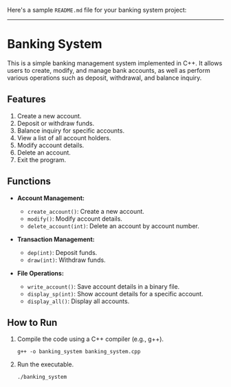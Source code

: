 Here's a sample `README.md` file for your banking system project:

---

# Banking System

This is a simple banking management system implemented in C++. It allows users to create, modify, and manage bank accounts, as well as perform various operations such as deposit, withdrawal, and balance inquiry.

## Features

1. Create a new account.
2. Deposit or withdraw funds.
3. Balance inquiry for specific accounts.
4. View a list of all account holders.
5. Modify account details.
6. Delete an account.
7. Exit the program.

## Functions

- **Account Management:**
  - `create_account()`: Create a new account.
  - `modify()`: Modify account details.
  - `delete_account(int)`: Delete an account by account number.

- **Transaction Management:**
  - `dep(int)`: Deposit funds.
  - `draw(int)`: Withdraw funds.

- **File Operations:**
  - `write_account()`: Save account details in a binary file.
  - `display_sp(int)`: Show account details for a specific account.
  - `display_all()`: Display all accounts.

## How to Run

1. Compile the code using a C++ compiler (e.g., g++).
   ```
   g++ -o banking_system banking_system.cpp
   ```
2. Run the executable.
   ```
   ./banking_system
   ```

